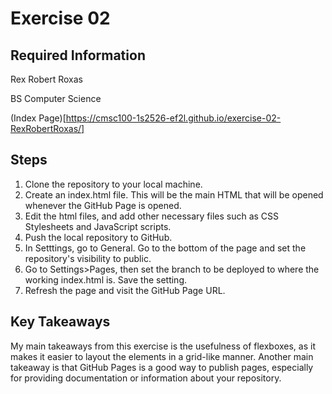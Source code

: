 # Exercise 02

## Required Information

Rex Robert Roxas

BS Computer Science

(Index Page)[https://cmsc100-1s2526-ef2l.github.io/exercise-02-RexRobertRoxas/]

## Steps
1. Clone the repository to your local machine.
2. Create an index.html file. This will be the main HTML that will be opened whenever the GitHub Page is opened.
3. Edit the html files, and add other necessary files such as CSS Stylesheets and JavaScript scripts.
4. Push the local repository to GitHub.
5. In Setttings, go to General. Go to the bottom of the page and set the repository's visibility to public.
6. Go to Settings>Pages, then set the branch to be deployed to where the working index.html is. Save the setting.
7. Refresh the page and visit the GitHub Page URL.

## Key Takeaways
My main takeaways from this exercise is the usefulness of flexboxes, as it makes it easier to layout the elements in a grid-like manner. Another main takeaway is that GitHub Pages is a good way to publish pages, especially for providing documentation or information about your repository.

